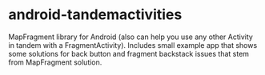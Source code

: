 android-tandemactivities
========================

MapFragment library for Android (also can help you use any other Activity in tandem with a FragmentActivity). Includes small example app that shows some solutions for back button and fragment backstack issues that stem from MapFragment solution.